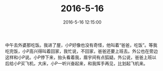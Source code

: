 ﻿---
title: "2016-5-16"
date: 2016-5-16 12:15:00
tags:
categories: 爸爸
---
中午去外婆那吃饭。我进了屋，小P好像也没有奇怪，他叫着“爸爸，吃饭”。等我吃完饭，小P高兴得叫着回家，我忙说，不回家，爸爸还要上班去。外公也在旁边这样和小P说。小P停下来，抬头看着我，眉宇间有点狐疑。外公说，爸爸上班以后给小P买飞机，大床，小P一听兴奋起来，和我挥手再见，比划起飞机来。